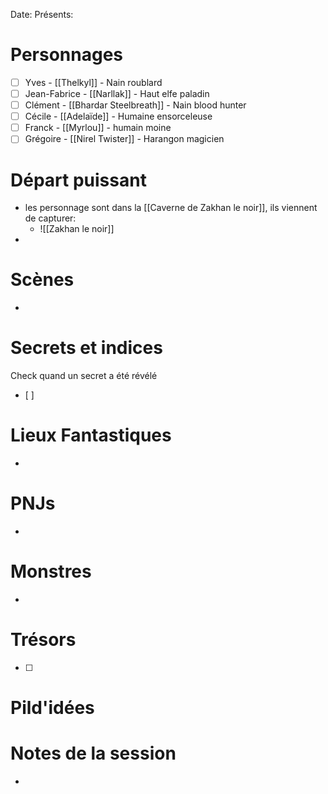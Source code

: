 Date: 
Présents: 


# Personnages
- [ ] Yves - [[Thelkyl]] - Nain roublard
- [ ] Jean-Fabrice - [[Narllak]] - Haut elfe paladin
- [ ] Clément - [[Bhardar Steelbreath]] - Nain blood hunter
- [ ] Cécile - [[Adelaïde]] - Humaine ensorceleuse
- [ ] Franck - [[Myrlou]] - humain moine
- [ ] Grégoire - [[Nirel Twister]] - Harangon magicien 

# Départ puissant
- les personnage sont dans la [[Caverne de Zakhan le noir]], ils viennent de capturer:
	- ![[Zakhan le noir]]
- 
# Scènes
- 

# Secrets et indices
Check quand un secret a été révélé
- [ ] 

# Lieux Fantastiques
- 

# PNJs
-  

# Monstres
- 

# Trésors
- [ ]


# Pild'idées
> 

# Notes de la session
- 

